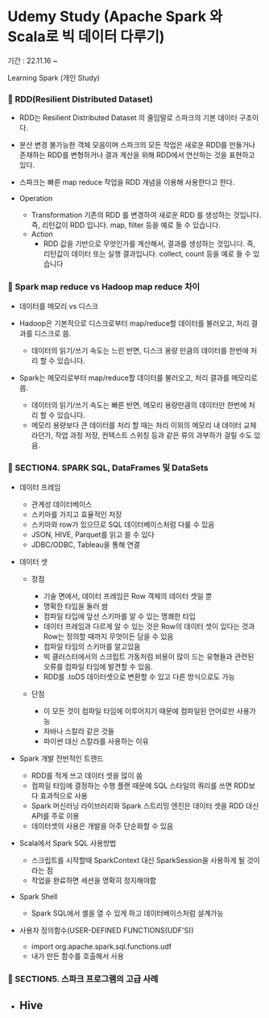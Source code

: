 # Udemy Study (Apache Spark 와 Scala로 빅 데이터 다루기)
기간 : 22.11.16 ~

Learning Spark (개인 Study)

### 🔹 RDD(Resilient Distributed Dataset)
- RDD는 Resilient Distributed Dataset 의 줄임말로 스파크의 기본 데이터 구조이다. 
- 분산 변경 불가능한 객체 모음이며 스파크의 모든 작업은 새로운 RDD를 만들거나 존재하는 RDD를 변형하거나 결과 계산을 위해 RDD에서 연산하는 것을 표현하고 있다. 
- 스파크는 빠른 map reduce 작업을 RDD 개념을 이용해 사용한다고 한다.

- Operation
  - Transformation
    기존의 RDD 를 변경하여 새로운 RDD 를 생성하는 것입니다. 즉, 리턴값이 RDD 입니다. map, filter 등을 예로 들 수 있습니다.
  - Action 
    - RDD 값을 기반으로 무엇인가를 계산해서, 결과를 생성하는 것입니다. 즉, 리턴값이 데이터 또는 실행 결과입니다. collect, count 등을 예로 들 수 있습니다

### 🔹 Spark map reduce vs Hadoop map reduce 차이
- 데이터를 메모리 vs 디스크 
- Hadoop은 기본적으로 디스크로부터 map/reduce할 데이터를 불러오고, 처리 결과를 디스크로 씀.
  - 데이터의 읽기/쓰기 속도는 느린 반면, 디스크 용량 만큼의 데이터를 한번에 처리 할 수 있습니다.

- Spark는 메모리로부터 map/reduce할 데이터를 불러오고, 처리 결과를 메모리로 씀.
  - 데이터의 읽기/쓰기 속도는 빠른 반면, 메모리 용량만큼의 데이터만 한번에 처리 할 수 있습니다.
  - 메모리 용량보다 큰 데이터를 처리 할 때는 처리 이외의 메모리 내 데이터 교체라던가, 작업 과정 저장, 컨텍스트 스위칭 등과 같은 류의 과부하가 걸릴 수도 있음.


### 🔹 SECTION4. SPARK SQL, DataFrames 및 DataSets
- 데이터 프레임
  - 관계성 데이터베이스
  - 스키마를 가지고 효율적인 저장
  - 스키마와 row가 있으므로 SQL 데이터베이스처럼 다룰 수 있음
  - JSON, HIVE, Parquet를 읽고 쓸 수 있다
  - JDBC/ODBC, Tableau을 통해 연결

- 데이터 셋
  - 장점
    - 기술 면에서, 데이터 프레임은 Row 객체의 데이터 셋일 뿐
    - 명확한 타입을 둘러 쌈
    - 컴파일 타입에 앞선 스키마를 알 수 있는 명쾌한 타입
    - 데이터 프레임과 다르게 알 수 있는 것은 Row의 데이터 셋이 있다는 것과 Row는 정의할 때까지 무엇이든 담을 수 있음
    - 컴파일 타임의 스키마를 알고있음
    - 빅 클러스터에서의 스크립트 가동처럼 비용이 많이 드는 유형들과 관련된 오류를 컴파일 타임에 발견할 수 있음.
    - RDD를 .toDS 데이터셋으로 변환할 수 있고 다른 방식으로도 가능

  - 단점
    - 이 모든 것이 컴파일 타임에 이루어지기 때문에 컴파일된 언어로만 사용가능
    - 자바나 스칼라 같은 것들
    - 파이썬 대신 스칼라를 사용하는 이유
  
- Spark 개발 전반적인 트렌드
  - RDD를 적게 쓰고 데이터 셋을 많이 씀
  - 컴파일 타임에 결정하는 수행 플랜 때문에 SQL 스타일의 쿼리를 쓰면 RDD보다 효과적으로 사용
  - Spark 머신러닝 라이브러리와 Spark 스트리밍 엔진은 데이터 셋을 RDD 대신 API를 주로 이용
  - 데이터셋의 사용은 개발을 아주 단순화할 수 있음

- Scala에서 Spark SQL 사용방법
  - 스크립트를 시작할때 SparkContext 대신 SparkSession을 사용하게 될 것이라는 점
  - 작업을 완료하면 세션을 명확히 정지해야함

- Spark Shell
  - Spark SQL에서 셸을 열 수 있게 하고 데이터베이스처럼 설계가능

- 사용자 정의함수(USER-DEFINED FUNCTIONS(UDF'S))
  - import org.apache.spark.sql.functions.udf
  - 내가 만든 함수를 호출해서 사용

### 🔹 SECTION5. 스파크 프로그램의 고급 사례
  
- Hive
  - 